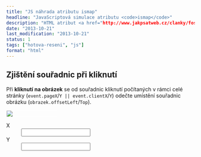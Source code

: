 ```yaml
---
title: "JS náhrada atributu ismap"
headline: "JavaScriptová simulace atributu <code>ismap</code>"
description: "HTML atribut <a href="http://www.jakpsatweb.cz/clanky/fosilie-ismap.html"><code>ismap</code></a> umí zjistit souřadnice při kliknutí na obrázek. Jak na to v JS?"
date: "2013-10-21"
last_modification: "2013-10-21"
status: 1
tags: ["hotova-reseni", "js"]
format: "html"
---
```


<h2>Zjištění souřadnic při kliknutí</h2>
<p>Při <b>kliknutí na obrázek</b> se od souřadnic kliknutí počítaných v rámci celé stránky (<code>event.pageX</code>/<code>Y || event.clientX</code>/<code>Y</code>) odečte umístění souřadnic obrázku (<code>obrazek.offsetLeft</code>/<code>Top</code>).</p>
<div class="live">
  <div style="border: 1px solid #fff; cursor: crosshair; position: relative; width: 135px" id=obr>
    <img src="/images/logo2.png">
  </div>
  <dl>
    <dt>X<dd><input name=x id=x>
    <dt>Y<dd><input name=y id=y>
  </dl>
<script>
var obr = document.getElementById("obr");
var x = document.getElementById("x");
var y = document.getElementById("y");

obr.onclick = function(e) {
    var event = e || window.event;
    var cX = (event.pageX || event.clientX) - obr.offsetLeft;
    var cY = (event.pageY || event.clientY) - obr.offsetTop;
    
    x.value = cX;
    y.value = cY;
    
    location.hash = "?" + cX + "," + cY;
};
</script>

</div>
